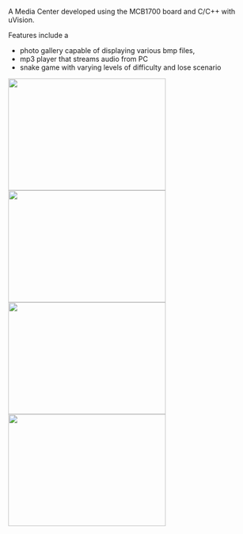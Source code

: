 
A Media Center developed using the MCB1700 board and C/C++ with uVision.

Features include a
- photo gallery capable of displaying various bmp files, 
- mp3 player that streams audio from PC
- snake game with varying levels of difficulty and lose scenario

<img src="Images/menu.JPG" width="318" height="226"> <img src="Images/gallery.JPG" width="318" height="226">
<img src="Images/mp3.JPG" width="318" height="226"> <img src="Images/snake.JPG" width="318" height="226">


